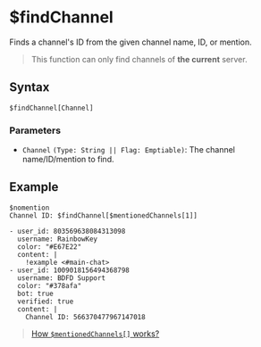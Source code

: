 # $findChannel
Finds a channel's ID from the given channel name, ID, or mention.

> This function can only find channels of **the current** server.

## Syntax
```
$findChannel[Channel]
```

### Parameters
- `Channel` `(Type: String || Flag: Emptiable)`: The channel name/ID/mention to find.

## Example
```
$nomention
Channel ID: $findChannel[$mentionedChannels[1]]
```

```discord yaml
- user_id: 803569638084313098
  username: RainbowKey
  color: "#E67E22"
  content: |
    !example <#main-chat>
- user_id: 1009018156494368798
  username: BDFD Support
  color: "#378afa"
  bot: true
  verified: true
  content: |
    Channel ID: 566370477967147018
```

> [How `$mentionedChannels[]` works?](./mentionedChannels.md)
